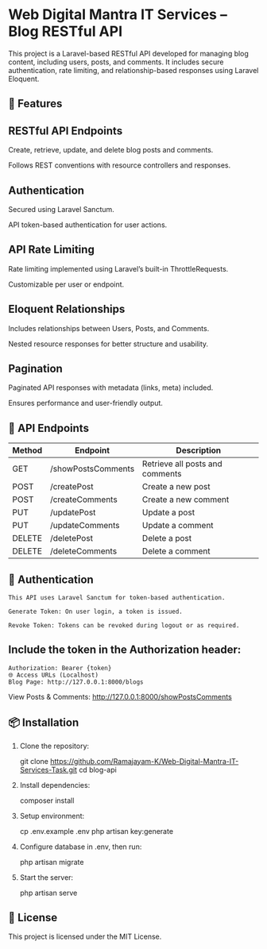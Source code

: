 # Web Digital Mantra IT Services – Blog RESTful API
This project is a Laravel-based RESTful API developed for managing blog content, including users, posts, and comments. It includes secure authentication, rate limiting, and relationship-based responses using Laravel Eloquent.

## 🔧 Features
## RESTful API Endpoints

Create, retrieve, update, and delete blog posts and comments.

Follows REST conventions with resource controllers and responses.

## Authentication

Secured using Laravel Sanctum.

API token-based authentication for user actions.

## API Rate Limiting

Rate limiting implemented using Laravel’s built-in ThrottleRequests.

Customizable per user or endpoint.

## Eloquent Relationships

Includes relationships between Users, Posts, and Comments.

Nested resource responses for better structure and usability.

## Pagination

Paginated API responses with metadata (links, meta) included.

Ensures performance and user-friendly output.

## 📡 API Endpoints

| Method | Endpoint                 | Description                     |
|--------|--------------------------|---------------------------------|
| GET    | /showPostsComments       | Retrieve all posts and comments |
| POST   | /createPost              | Create a new post               |
| POST   | /createComments          | Create a new comment            |
| PUT    | /updatePost              | Update a post                   |
| PUT    | /updateComments          | Update a comment                |
| DELETE | /deletePost              | Delete a post                   |
| DELETE | /deleteComments          | Delete a comment                |


## 🔐 Authentication
    This API uses Laravel Sanctum for token-based authentication.

    Generate Token: On user login, a token is issued.

    Revoke Token: Tokens can be revoked during logout or as required.

## Include the token in the Authorization header:

    Authorization: Bearer {token}
    🌐 Access URLs (Localhost)
    Blog Page: http://127.0.0.1:8000/blogs

View Posts & Comments: http://127.0.0.1:8000/showPostsComments

## 📦 Installation
1. Clone the repository:

    git clone https://github.com/Ramajayam-K/Web-Digital-Mantra-IT-Services-Task.git
    cd blog-api

2. Install dependencies:

    composer install

3. Setup environment:

    cp .env.example .env
    php artisan key:generate

4. Configure database in .env, then run:

    php artisan migrate

5. Start the server:

    php artisan serve

## 📄 License
This project is licensed under the MIT License.

